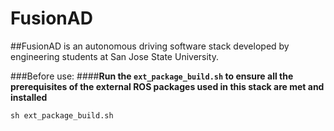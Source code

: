 # FusionAD
##FusionAD is an autonomous driving software stack developed by engineering students at San Jose State University.

###Before use:
####**Run the ```ext_package_build.sh``` to ensure all the prerequisites of the external ROS packages used in this stack are met and installed**

```
sh ext_package_build.sh
```
